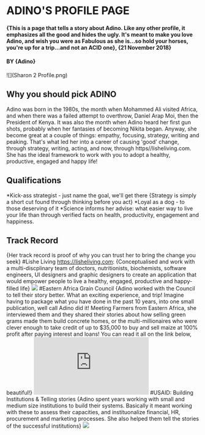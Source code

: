 # ADINO'S PROFILE PAGE
#### {This is a page that tells a story about Adino. Like any other profile, it emphasizes all the good and hides the ugly. It's meant to make you love Adino, and wish you were as Fabulous as she is...so hold your horses, you're up for a trip...and not an ACID one}, {21 November 2018}
#### BY **{Adino}**
![](Sharon 2 Profile.png)
## Why you should pick ADINO
Adino was born in the 1980s, the month when Mohammed Ali visited Africa, and when there was a failed attempt to overthrow, Daniel Arap Moi, then the President of Kenya. It was also the month when Adino heard her first gun shots, probably when her fantasies of becoming Nikita began. Anyway, she become great at a couple of things: empathy, focusing, strategy, writing and peaking. That's what led her into a career of causing 'good' change, through strategy, writing, acting, and now, through https//lisheliving.com. She has the ideal framework to work with you to adopt a healthy, productive, engaged and happy life!

## Qualifications
*Kick-ass strategist - just name the goal, we'll get there
{Strategy is simply a short cut found through thinking before you act}
*Loyal as a dog - to those deserving of it
*Science informs her advise: what easier way to live your life than through verified facts on health, productivity, engagement and happiness.

## Track Record
{Her track record is proof of why you can trust her to bring the change you seek}
#Lishe Living https://lisheliving.com:
{Conceptualised and work with a multi-discplinary team of doctors, nutritionists, biochemists, software engineers, UI designers and graphic designers to create an application that would empower people to live a healthy, engaged, productive and happy-filled life}
![](https://lisheliving.com/take-control-and-master-your-emotions/)
#Eastern Africa Grain Council
{Adino worked with the Council to tell their story better. What an exciting experience, and trip! Imagine having to package what you have done in the past 10 years, into one small publication, well call Adino did it! Meeting Farmers from Eastern Africa, she interviewed them and they shared their stories about how selling green grams made them build concrete homes, or the multi-millionaires who were clever enough to take credit of up to $35,000 to buy and sell maize at 100% profit after paying interest and loans! You can read it all on the link below, beautiful!}
![](http://eagc.org/wp-content/uploads/2018/01/EAGC_@10_Milestone.pdf)
#USAID: Building Institutions & Telling stories
{Adino spent years working with small and medium size institutions to build their systems. Basically it meant working with these to assess their capacities, and instituonalize financial, HR, procurement and marketing processes. She also helped them tell the stories of the successful institutions}
![](https://www.usaid.gov/documents/1860/agmark-attributes-its-project-funding-increase-aiim-grant)
